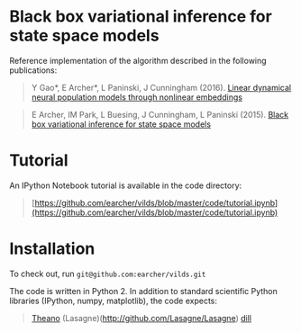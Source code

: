 # Black box variational inference for state space models

Reference implementation of the algorithm described in the following publications:

>  Y Gao*, E Archer*, L Paninski, J Cunningham (2016). [Linear dynamical neural population models through nonlinear embeddings](http://arxiv.org/abs/1605.08454)

>  E Archer, IM Park, L Buesing, J Cunningham, L Paninski (2015). [Black box variational inference for state space models](http://arxiv.org/abs/1511.07367)

# Tutorial 

An IPython Notebook tutorial is available in the code directory:
> [https://github.com/earcher/vilds/blob/master/code/tutorial.ipynb](https://github.com/earcher/vilds/blob/master/code/tutorial.ipynb)

# Installation
To check out, run `git@github.com:earcher/vilds.git`

The code is written in Python 2. In addition to standard scientific Python libraries (IPython, numpy, matplotlib), the code expects: 

> [Theano](http://deeplearning.net/software/theano/)
> (Lasagne)(http://github.com/Lasagne/Lasagne)
> [dill](http://pypi.python.org/pypi/dill)
